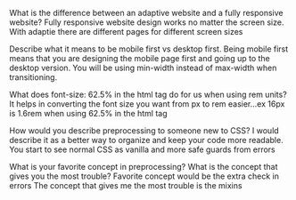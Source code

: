 What is the difference between an adaptive website and a fully responsive website?
Fully responsive website design works no matter the screen size. With adaptie there are different pages for different screen sizes

Describe what it means to be mobile first vs desktop first.
Being mobile first means that you are designing the mobile page first and going up to the desktop version. You will be using min-width instead of max-width when transitioning.

What does font-size: 62.5% in the html tag do for us when using rem units?
It helps in converting the font size you want from px to rem easier...ex 16px is 1.6rem when using 62.5% in the html tag

How would you describe preprocessing to someone new to CSS?
I would describe it as a better way to organize and keep your code more readable. You start to see normal CSS as vanilla and more safe guards from errors

What is your favorite concept in preprocessing? What is the concept that gives you the most trouble?
Favorite concept would be the extra check in errors
The concept that gives me the most trouble is the mixins